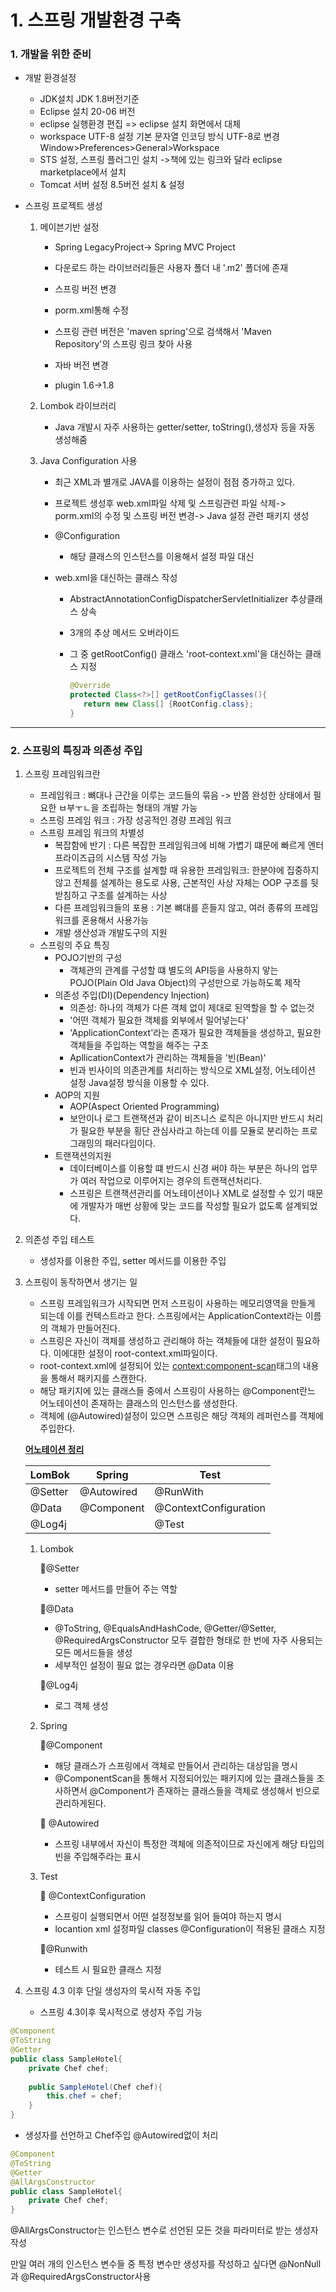 # 1. 스프링 개발환경 구축

### 1. 개발을 위한 준비

- 개발 환경설정

  - JDK설치 JDK 1.8버전기준
  - Eclipse 설치 20-06 버전
  - eclipse 실행환경 편집 => eclipse 설치 화면에서 대체
  - workspace UTF-8 설정 기본 문자열 인코딩 방식 UTF-8로 변경
    Window>Preferences>General>Workspace
  - STS 설정, 스프링 플러그인 설치 ->책에 있는 링크와 달라 eclipse marketplace에서 설치
  - Tomcat 서버 설정 8.5버전 설치 & 설정

- 스프링 프로젝트 생성

  1. 메이븐기반 설정

     - Spring LegacyProject-> Spring MVC Project
     - 다운로드 하는 라이브러리들은 사용자 폴더 내 '.m2' 폴더에 존재

     - 스프링 버전 변경
     - porm.xml통해 수정
     - 스프링 관련 버전은 'maven spring'으로 검색해서 'Maven Repository'의 스프링 링크 찾아 사용
     - 자바 버전 변경
     - plugin 1.6->1.8

  2. Lombok 라이브러리

     - Java 개발시 자주 사용하는 getter/setter, toString(),생성자 등을 자동 생성해줌

  3. Java Configuration 사용

     - 최근 XML과 별개로 JAVA를 이용하는 설정이 점점 증가하고 있다.

     - 프로젝트 생성후 web.xml파일 삭제 및 스프링관련 파일 삭제-> porm.xml의 수정 및 스프링 버전 변경-> Java 설정 관련 패키지 생성

     - @Configuration

       - 해당 클래스의 인스턴스를 이용해서 설정 파일 대신

     - web.xml을 대신하는 클래스 작성

       - AbstractAnnotationConfigDispatcherServletInitializer 추상클래스 상속

       - 3개의 추상 메서드 오버라이드

       - 그 중 getRootConfig() 클래스 'root-context.xml'을 대신하는 클래스 지정

         ```java
         @Override
         protected Class<?>[] getRootConfigClasses(){
         	return new Class[] {RootConfig.class};
         }
         ```

---

### 2. 스프링의 특징과 의존성 주입

1. 스프링 프레임워크란

   - 프레임워크 : 뼈대나 근간을 이루는 코드들의 묶음 -> 반쯤 완성한 상태에서 필요한 ㅂ부ㅜㄴ을 조립하는 형태의 개발 가능
   - 스프링 프레임 워크 : 가장 성공적인 경량 프레임 워크
   - 스프링 프레임 워크의 차별성
     - 복잡함에 반기 : 다른 복잡한 프레임워크에 비해 가볍기 떄문에 빠르게 엔터프라이즈급의 시스템 작성 가능
     - 프로젝트의 전체 구조를 설계할 때 유용한 프레임워크: 한분야에 집중하지 않고 전체를 설계하는 용도로 사용, 근본적인 사상 자체는 OOP 구조를 뒷받침하고 구조를 설계하는 사상
     - 다른 프레임워크들의 포용 : 기본 뼈대를 흔들지 않고, 여러 종류의 프레임워크를 혼용해서 사용가능
     - 개발 생산성과 개발도구의 지원
   - 스프링의 주요 특징
     - POJO기반의 구성
       - 객체관의 관계를 구성할 떄 별도의 API등을 사용하지 앟는 POJO(Plain Old Java Object)의 구성만으로 가능하도록 제작
     - 의존성 주입(DI)(Dependency Injection)
       - 의존성: 하나의 객체가 다른 객체 없이 제대로 된역할을 할 수 없는것
       - '어떤 객체가 필요한 객체를 외부에서 밀어넣는다'
       - 'ApplicationContext'라는 존재가 필요한 객체들을 생성하고, 필요한 객체들을 주입하는 역할을 해주는 구조
       - ApllicationContext가 관리하는 객체들을 '빈(Bean)'
       - 빈과 빈사이의 의존관계를 처리하는 방식으로 XML설정, 어노테이션 설정 Java설정 방식을 이용할 수 있다.
     - AOP의 지원
       - AOP(Aspect Oriented Programming)
       - 보안이나 로그 트랜잭션과 같이 비즈니스 로직은 아니지만 반드시 처리가 필요한 부분을 횡단 관심사라고 하는데 이를 모듈로 분리하는 프로그래밍의 패러다임이다.
     - 트랜잭션의지원
       - 데이터베이스를 이용할 떄 반드시 신경 써야 하는 부분은 하나의 업무가 여러 작업으로 이루어지는 경우의 트랜잭션처리다.
       - 스프링은 트랜잭션관리를 어노테이션이나 XML로 설정할 수 있기 때문에 개발자가 매번 상황에 맞는 코드를 작성할 필요가 없도록 설계되었다.

2. 의존성 주입 테스트

   - 생성자를 이용한 주입, setter 메서드를 이용한 주입

3. 스프링이 동작하면서 생기는 일

   - 스프링 프레임워크가 시작되면 먼저 스프링이 사용하는 메모리영역을 만들게 되는데 이를 컨텍스트라고 한다. 스프링에서는 ApplicationContext라는 이름의 객체가 만들어진다.
   - 스프링은 자신이 객체를 생성하고 관리해야 하는 객체들에 대한 설정이 필요하다. 이에대한 설정이 root-context.xml파일이다.
   - root-context.xml에 설정되어 있는 <context:component-scan>태그의 내용을 통해서 패키지를 스캔한다.
   - 해당 패키지에 있는 클래스들 중에서 스프링이 사용하는 @Component란느 어노테이션이 존재하는 클래스의 인스턴스를 생성한다.
   - 객체에 (@Autowired)설정이 있으면 스프링은 해당 객체의 레퍼런스를 객체에 주입한다.

   

   **<u>어노테이션 정리</u>**

   | LomBok  | Spring     | Test                  |
   | ------- | ---------- | --------------------- |
   | @Setter | @Autowired | @RunWith              |
   | @Data   | @Component | @ContextConfiguration |
   | @Log4j  |            | @Test                 |

   1. Lombok	

      :flashlight:@Setter

      	- setter 메서드를 만들어 주는 역할

      :flashlight:@Data

      	- @ToString, @EqualsAndHashCode, @Getter/@Setter, @RequiredArgsConstructor 모두 결합한 형태로 한 번에 자주 사용되는 모든 메서드들을 생성
      	- 세부적인 설정이 필요 없는 경우라면 @Data 이용

      :flashlight:@Log4j

      	- 로그 객체 생성

    2. Spring

       :flashlight:@Component

       	- 해당 클래스가 스프링에서 객체로 만들어서 관리하는 대상임을 명시
       	- @ComponentScan을 통해서 지정되어있는 패키지에 있는 클래스들을 조사하면서 @Component가 존재하는 클래스들을 객체로 생성해서 빈으로 관리하게된다.

       :flashlight: @Autowired

       	- 스프링 내부에서 자신이 특정한 객체에 의존적이므로 자신에게 해당 타입의 빈을 주입해주라는 표시

    3. Test

       :flashlight: @ContextConfiguration

       	- 스프링이 실행되면서 어떤 설정정보를 읽어 들여야 하는지 명시
       	- locantion xml 설정파일 classes @Configuration이 적용된 클래스 지정

       :flashlight:@Runwith

       	- 테스트 시 필요한 클래스 지정

4. 스프링 4.3 이후 단일 생성자의 묵시적 자동 주입
   - 스프링 4.3이후 묵시적으로 생성자 주입 가능

```java
@Component
@ToString
@Getter
public class SampleHotel{
	private Chef chef;
	
	public SampleHotel(Chef chef){
		this.chef = chef;
	}
}
```

- 생성자를 선언하고 Chef주입 @Autowired없이 처리

```java
@Component
@ToString
@Getter
@AllArgsConstructor
public class SampleHotel{
	private Chef chef;
}
```

@AllArgsConstructor는 인스턴스 변수로 선언된 모든 것을 파라미터로 받는 생성자 작성

만일 여러 개의 인스턴스 변수들 중 특정 변수만 생성자를 작성하고 싶다면 @NonNull과 @RequiredArgsConstructor사용

